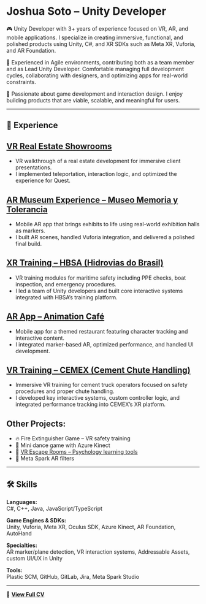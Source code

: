 # Joshua Soto – Unity Developer

🎮 Unity Developer with 3+ years of experience focused on VR, AR, and mobile applications. I specialize in creating immersive, functional, and polished products using Unity, C#, and XR SDKs such as Meta XR, Vuforia, and AR Foundation.

👥 Experienced in Agile environments, contributing both as a team member and as Lead Unity Developer. Comfortable managing full development cycles, collaborating with designers, and optimizing apps for real-world constraints.

🚀 Passionate about game development and interaction design. I enjoy building products that are viable, scalable, and meaningful for users.

---

## 💼 Experience

## [**VR Real Estate Showrooms**](https://www.youtube.com/watch?v=g3AmtgRqYCc)
  - VR walkthrough of a real estate development for immersive client presentations.
  - I implemented teleportation, interaction logic, and optimized the experience for Quest.  

## [**AR Museum Experience – Museo Memoria y Tolerancia**](https://play.google.com/store/apps/details?id=com.Inmersys.MuseoMyT&hl=es_MX)  
  - Mobile AR app that brings exhibits to life using real-world exhibition halls as markers.
  - I built AR scenes, handled Vuforia integration, and delivered a polished final build.

## [**XR Training – HBSA (Hidrovias do Brasil)**](https://blog.inmersys.com/como-hbsa-transformo-su-capacitacion-con-realidad-virtual)
  - VR training modules for maritime safety including PPE checks, boat inspection, and emergency procedures.
  - I led a team of Unity developers and built core interactive systems integrated with HBSA’s training platform.

## [**AR App – Animation Café**](https://apps.apple.com/mx/app/animation-cafe/id6477829741)  
  - Mobile app for a themed restaurant featuring character tracking and interactive content.
  - I integrated marker-based AR, optimized performance, and handled UI development.

## [**VR Training – CEMEX (Cement Chute Handling)**](https://blog.inmersys.com/cemexverse-la-capacitacion-en-realidad-virtual-para-cemex)
  - Immersive VR training for cement truck operators focused on safety procedures and proper chute handling.
  - I developed key interactive systems, custom controller logic, and integrated performance tracking into CEMEX’s XR platform.

## **Other Projects:**  
  - 🔥 Fire Extinguisher Game – VR safety training  
  - 💃 Mini dance game with Azure Kinect  
  - 🧠 [VR Escape Rooms – Psychology learning tools](https://blog.inmersys.com/un-escape-room-virtual-que-revoluciona-el-aprendizaje-en-psicologia) 
  - 📱 Meta Spark AR filters  
---

## 🛠️ Skills

**Languages:**  
C#, C++, Java, JavaScript/TypeScript

**Game Engines & SDKs:**  
Unity, Vuforia, Meta XR, Oculus SDK, Azure Kinect, AR Foundation, AutoHand

**Specialties:**  
AR marker/plane detection, VR interaction systems, Addressable Assets, custom UI/UX in Unity

**Tools:**  
Plastic SCM, GitHub, GitLab, Jira, Meta Spark Studio

---

📄 **[View Full CV](https://well-lightning-8ae.notion.site/Joshua-Soto-Unity-Developer-1290a4dc414b807baea6c193d44629e9)**  
